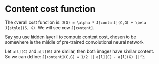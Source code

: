 # Content cost function

The overall cost function is: `J(G) = \alpha * J[content](C,G) + \beta J[style](S, G)`. We will see now `J[content]`.

Say you use hidden layer l to compute content cost, chosen to be somewhere in the middle of pre-trained convolutional neural network.

Let `a[l](C)` and `a[l](G)` are similar, then both images have similar content. So we can define: `J[content](C,G) = 1/2 || a[l](C) - a[l](G) ||^2`.
